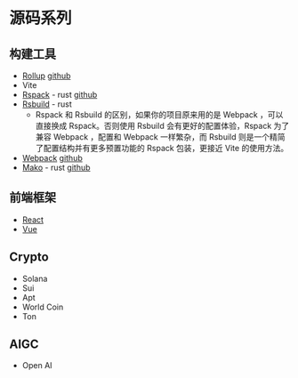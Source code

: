 # 源码系列

## 构建工具

- [Rollup](https://cn.rollupjs.org) [github](https://github.com/rollup/rollup)
- Vite
- [Rspack](https://rspack.dev/zh/) - rust [github](https://github.com/web-infra-dev/rspack)
- [Rsbuild](https://rsbuild.dev/zh/guide/start/#vite) - rust
  - Rspack 和 Rsbuild 的区别，如果你的项目原来用的是 Webpack ，可以直接换成 Rspack。否则使用 Rsbuild 会有更好的配置体验，Rspack 为了兼容 Webpack ，配置和 Webpack 一样繁杂，而 Rsbuild 则是一个精简了配置结构并有更多预置功能的 Rspack 包装，更接近 Vite 的使用方法。
- [Webpack](https://www.webpackjs.com) [github](https://github.com/webpack/webpack)
- [Mako](https://makojs.dev/zh-CN/) - rust [github](https://github.com/umijs/mako)

## 前端框架

- [React]()
- [Vue]()

## Crypto

- Solana
- Sui
- Apt
- World Coin
- Ton

## AIGC
- Open AI
